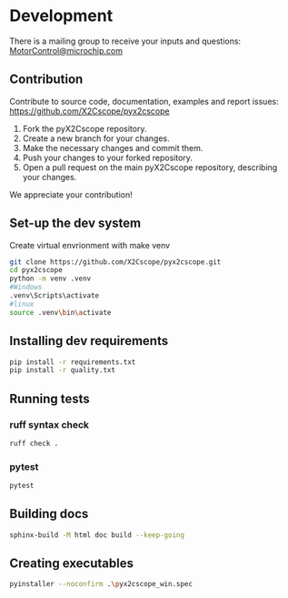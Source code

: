 
# Development

There is a mailing group to receive your inputs and questions: MotorControl@microchip.com

## Contribution
Contribute to source code, documentation, examples and report issues: https://github.com/X2Cscope/pyx2cscope

1. Fork the pyX2Cscope repository.
2. Create a new branch for your changes.
3. Make the necessary changes and commit them. 
4. Push your changes to your forked repository. 
5. Open a pull request on the main pyX2Cscope repository, describing your changes.

We appreciate your contribution!

## Set-up the dev system

Create virtual envrionment with make venv

```bash
git clone https://github.com/X2Cscope/pyx2cscope.git
cd pyx2cscope
python -m venv .venv
#Windows
.venv\Scripts\activate
#linux
source .venv\bin\activate
```

## Installing dev requirements

```bash
pip install -r requirements.txt
pip install -r quality.txt
```

## Running tests

### ruff syntax check
```bash
ruff check .
```

### pytest
```bash
pytest
```

## Building docs
```bash
sphinx-build -M html doc build --keep-going  
```

## Creating executables
```bash
pyinstaller --noconfirm .\pyx2cscope_win.spec 
```